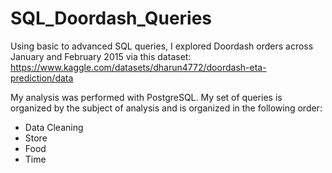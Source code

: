 # SQL_Doordash_Queries
Using basic to advanced SQL queries, I explored Doordash orders across January and February 2015 via this dataset: https://www.kaggle.com/datasets/dharun4772/doordash-eta-prediction/data

My analysis was performed with PostgreSQL. My set of queries is organized by the subject of analysis and is organized in the following order: 
 - Data Cleaning
 - Store
 - Food
 - Time
